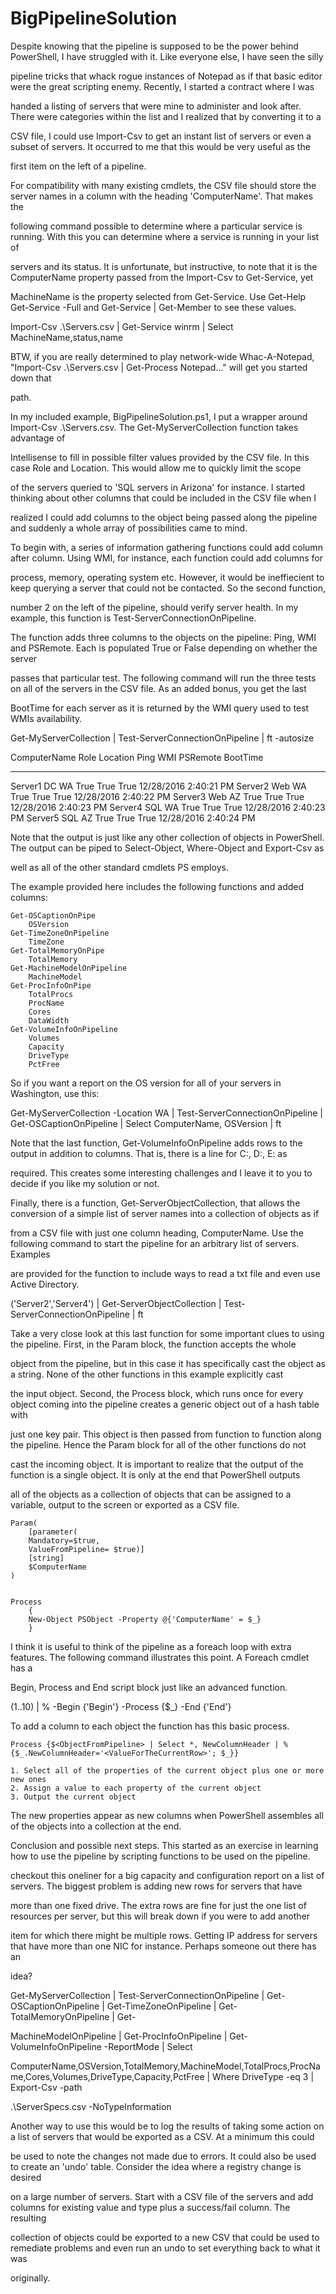 # BigPipelineSolution

Despite knowing that the pipeline is supposed to be the power behind PowerShell, I have struggled with it. Like everyone else, I have seen the silly 
pipeline tricks that whack rogue instances of Notepad as if that basic editor were the great scripting enemy. Recently, I started a contract where I was 
handed a listing of servers that were mine to administer and look after. There were categories within the list and I realized that by converting it to a 
CSV file, I could use Import-Csv to get an instant list of servers or even a subset of servers. It occurred to me that this would be very useful as the 
first item on the left of a pipeline.

For compatibility with many existing cmdlets, the CSV file should store the server names in a column with the heading 'ComputerName'. That makes the 
following command possible to determine where a particular service is running. With this you can determine where a service is running in your list of 
servers and its status. It is unfortunate, but instructive, to note that it is the ComputerName property passed from the Import-Csv to Get-Service, yet 
MachineName is the property selected from Get-Service. Use Get-Help Get-Service -Full and Get-Service | Get-Member to see these values.

Import-Csv .\Servers.csv | Get-Service winrm | Select MachineName,status,name

BTW, if you are really determined to play network-wide Whac-A-Notepad, "Import-Csv .\Servers.csv | Get-Process Notepad..." will get you started down that 
path.

In my included example, BigPipelineSolution.ps1, I put a wrapper around Import-Csv .\Servers.csv. The Get-MyServerCollection function takes advantage of 
Intellisense to fill in possible filter values provided by the CSV file. In this case Role and Location. This would allow me to quickly limit the scope 
of the servers queried to 'SQL servers in Arizona' for instance. I started thinking about other columns that could be included in the CSV file when I 
realized I could add columns to the object being passed along the pipeline and suddenly a whole array of possibilities came to mind. 

To begin with, a series of information gathering functions could add column after column. Using WMI, for instance, each function could add columns for 
process, memory, operating system etc. However, it would be ineffiecient to keep querying a server that could not be contacted. So the second function, 
number 2 on the left of the pipeline, should verify server health. In my example, this function is Test-ServerConnectionOnPipeline.

The function adds three columns to the objects on the pipeline: Ping, WMI and PSRemote. Each is populated True or False depending on whether the server 
passes that particular test. The following command will run the three tests on all of the servers in the CSV file. As an added bonus, you get the last 
BootTime for each server as it is returned by the WMI query used to test WMIs availability.

Get-MyServerCollection | Test-ServerConnectionOnPipeline | ft -autosize

ComputerName Role Location Ping  WMI PSRemote BootTime             
------------ ---- -------- ----  --- -------- --------             
Server1      DC   WA       True True     True 12/28/2016 2:40:21 PM
Server2      Web  WA       True True     True 12/28/2016 2:40:22 PM
Server3      Web  AZ       True True     True 12/28/2016 2:40:23 PM
Server4      SQL  WA       True True     True 12/28/2016 2:40:23 PM
Server5      SQL  AZ       True True     True 12/28/2016 2:40:24 PM

Note that the output is just like any other collection of objects in PowerShell. The output can be piped to Select-Object, Where-Object and Export-Csv as 
well as all of the other standard cmdlets PS employs.

The example provided here includes the following functions and added columns:

    Get-OSCaptionOnPipe
        OSVersion
    Get-TimeZoneOnPipeline
        TimeZone
    Get-TotalMemoryOnPipe
        TotalMemory
    Get-MachineModelOnPipeline
        MachineModel
    Get-ProcInfoOnPipe
        TotalProcs
        ProcName
        Cores
        DataWidth
    Get-VolumeInfoOnPipeline
        Volumes
        Capacity
        DriveType
        PctFree

So if you want a report on the OS version for all of your servers in Washington, use this:

Get-MyServerCollection -Location WA | Test-ServerConnectionOnPipeline | Get-OSCaptionOnPipeline | Select ComputerName, OSVersion | ft

Note that the last function, Get-VolumeInfoOnPipeline adds rows to the output in addition to columns. That is, there is a line for C:, D:, E: as 
required. This creates some interesting challenges and I leave it to you to decide if you like my solution or not.

Finally, there is a function, Get-ServerObjectCollection, that allows the conversion of a simple list of server names into a collection of objects as if 
from a CSV file with just one column heading, ComputerName. Use the following command to start the pipeline for an arbitrary list of servers. Examples 
are provided for the function to include ways to read a txt file and even use Active Directory.

('Server2','Server4') | Get-ServerObjectCollection | Test-ServerConnectionOnPipeline | ft

Take a very close look at this last function for some important clues to using the pipeline. First, in the Param block, the function accepts the whole 
object from the pipeline, but in this case it has specifically cast the object as a string. None of the other functions in this example explicitly cast 
the input object. Second, the Process block, which runs once for every object coming into the pipeline creates a generic object out of a hash table with 
just one key pair. This object is then passed from function to function along the pipeline. Hence the Param block for all of the other functions do not 
cast the incoming object. It is important to realize that the output of the function is a single object. It is only at the end that PowerShell outputs 
all of the objects as a collection of objects that can be assigned to a variable, output to the screen or exported as a CSV file.


    Param(
        [parameter(
        Mandatory=$true,
        ValueFromPipeline= $true)]
        [string]
        $ComputerName
    )


    Process
        {
        New-Object PSObject -Property @{'ComputerName' = $_}
        }


I think it is useful to think of the pipeline as a foreach loop with extra features. The following command illustrates this point. A Foreach cmdlet has a 
Begin, Process and End script block just like an advanced function.

(1..10) | % -Begin {'Begin'} -Process {$_} -End {'End'}

To add a column to each object the function has this basic process. 

    Process {$<ObjectFromPipeline> | Select *, NewColumnHeader | %{$_.NewColumnHeader='<ValueForTheCurrentRow>'; $_}}

    1. Select all of the properties of the current object plus one or more new ones
    2. Assign a value to each property of the current object
    3. Output the current object

The new properties appear as new columns when PowerShell assembles all of the objects into a collection at the end.

Conclusion and possible next steps. This started as an exercise in learning how to use the pipeline by scripting functions to be used on the pipeline. 
checkout this oneliner for a big capacity and configuration report on a list of servers. The biggest problem is adding new rows for servers that have 
more than one fixed drive. The extra rows are fine for just the one list of resources per server, but this will break down if you were to add another 
item for which there might be multiple rows. Getting IP address for servers that have more than one NIC for instance. Perhaps someone out there has an 
idea?

Get-MyServerCollection | Test-ServerConnectionOnPipeline | Get-OSCaptionOnPipeline | Get-TimeZoneOnPipeline | Get-TotalMemoryOnPipeline | Get-
MachineModelOnPipeline | Get-ProcInfoOnPipeline | Get-VolumeInfoOnPipeline -ReportMode | Select 
ComputerName,OSVersion,TotalMemory,MachineModel,TotalProcs,ProcName,Cores,Volumes,DriveType,Capacity,PctFree | Where DriveType -eq 3 | Export-Csv -path 
.\ServerSpecs.csv -NoTypeInformation

Another way to use this would be to log the results of taking some action on a list of servers that would be exported as a CSV. At a minimum this could 
be used to note the changes not made due to errors. It could also be used to create an 'undo' table. Consider the idea where a registry change is desired 
on a large number of servers. Start with a CSV file of the servers and add columns for existing value and type plus a success/fail column. The resulting 
collection of objects could be exported to a new CSV that could be used to remediate problems and even run an undo to set everything back to what it was 
originally.

